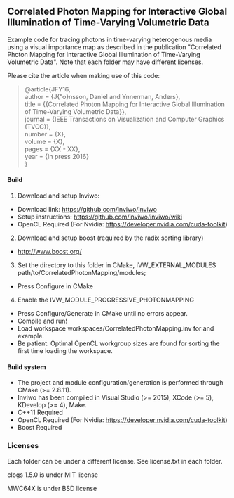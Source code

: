 ## Correlated Photon Mapping for Interactive Global Illumination of Time-Varying Volumetric Data

Example code for tracing photons in time-varying heterogenous media using a visual importance map as described in the publication "Correlated Photon Mapping for Interactive Global Illumination of Time-Varying Volumetric Data".
Note that each folder may have different licenses.

Please cite the article when making use of this code:

> @article{JFY16,<br>
 author       = {J{\"o}nsson, Daniel and Ynnerman, Anders},<br>
  title        = {{Correlated Photon Mapping for Interactive Global Illumination of Time-Varying Volumetric Data}},<br>
  journal      = {IEEE Transactions on Visualization and Computer Graphics (TVCG)},<br>
  number       = {X},<br>
  volume       = {X},<br>
  pages        = {XX - XX},<br>
  year         = {In press 2016}<br>
}

#### Build
1. Download and setup Inviwo:
 - Download link: https://github.com/inviwo/inviwo
 - Setup instructions: https://github.com/inviwo/inviwo/wiki
 - OpenCL Required (For Nvidia: https://developer.nvidia.com/cuda-toolkit)
 
2. Download and setup boost (required by the radix sorting library)
  - http://www.boost.org/


3. Set the directory to this folder in CMake, IVW_EXTERNAL_MODULES path/to/CorrelatedPhotonMapping/modules;
- Press Configure in CMake
4. Enable the IVW_MODULE_PROGRESSIVE_PHOTONMAPPING
 - Press Configure/Generate in CMake until no errors appear.
 - Compile and run!
 - Load workspace workspaces/CorrelatedPhotonMapping.inv for and example. 
 - Be patient: Optimal OpenCL workgroup sizes are found for sorting the first time loading the workspace. 

#### Build system
 - The project and module configuration/generation is performed through CMake (>= 2.8.11).
 - Inviwo has been compiled in Visual Studio (>= 2015), XCode (>= 5), KDevelop (>= 4), Make.
 - C++11 Required
 - OpenCL Required (For Nvidia: https://developer.nvidia.com/cuda-toolkit)
 - Boost Required
 
### Licenses
Each folder can be under a different license. See license.txt in each folder. 

clogs 1.5.0 is under MIT license

MWC64X is under BSD license
